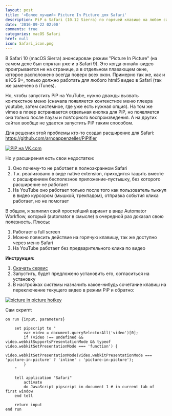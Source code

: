 ```yaml
---
layout: post
title: '«Более лучший» Picture In Picture для Safari'
description: PiP в Safari (10.12 Sierra) по горячей клавише на любом сайте, картинка в картинке на vk.com, youtube, vimeo и т.д.
date: '2016-09-22 02:00'
comments: true
categories: macOS Safari
href: null
icon: Safari_icon.png
---
```

В Safari 10 (macOS Sierra) анонсирован режим "Picture In Picture" (на самом деле был спрятан уже и в Safari 9). Это когда онлайн-видео проигрывается не на странице, а в отдельном плавающем окне, которое расположено всегда поверх всех окон. Примерно так же, как и в iOS 9+, только должно работать для любого html5 видео в Safari (так же замечено в iTunes).

Но, чтобы запустить PiP на YouTube, нужно дважды вызвать контекстное меню (сначала появляется контекстное меню плеера youtube, затем системное, где уже есть нужная опция). На том же vimeo в плеер встраивается отдельная кнопка для PiP, но появляется она только после паузы и повторного воспроизведения. А на других сайтах вообще не удается запустить PiP таким способом.

Для решения этой проблемы кто-то создал расширение для Safari: <https://github.com/arnoappenzeller/PiPifier>

<a class="screenshot" href="https://monosnap.com/file/FqNabhb3zO9OMPCd6uQM34lrftB85C.png" rel="screenshot" title="PiP на VK.com" sl-processed="1"><img src="https://monosnap.com/file/FqNabhb3zO9OMPCd6uQM34lrftB85C.png" alt="PiP на VK.com" class="img-thumbnail img-responsive"></a>

Но у расширения есть свои недостатки:

1. Оно почему-то не работает в полноэкранном Safari
2. Т.к. реализовано в виде native extension, приходится тащить вместе с расширением бесполезное приложение-пустышку, без которого расширение не работает
3. На YouTube оно работает только после того как пользователь тыкнул в видео курсором (мышкой, трекпадом), отправка события клика работает, но не помогает

В общем, я запилил свой простейший вариант в виде Automator Workflow, который (automator в смысле) в очередной раз доказал свою полезность. Плюсы:

1. Работает в full screen
2. Можно повесить действие на горячую клавишу, так же доступно через меню Safari
3. На YouTube работает без предварительного клика по видео

**Инструкция:**

1. [Скачать сервис](https://cloud.mail.ru/public/24G1/QG4LSG5pn)
2. Запустить, будет предложено установить его, согласиться на установку
3. В настройках системы назначить какое-нибудь сочетание клавиш на переключение текущего видео в режим PiP и обратно:

<!-- <https://cloud.mail.ru/public/gMLj/fcVwQQWfZ> -->

<a class="screenshot" href="https://monosnap.com/file/Nm4i6aO8kfBWJTPVY4P5cIm1iHvVFs.png.png" rel="screenshot" title="picture in picture hotkey"><img src="https://monosnap.com/file/Nm4i6aO8kfBWJTPVY4P5cIm1iHvVFs.png.png" alt="picture in picture hotkey" /></a>

Сам скрипт:

```
on run {input, parameters}

	set pipscript to "
		var video = document.querySelectorAll('video')[0];
		if (video !== undefined && video.webkitSupportsPresentationMode && typeof video.webkitSetPresentationMode === 'function') {
			video.webkitSetPresentationMode(video.webkitPresentationMode === 'picture-in-picture' ? 'inline' : 'picture-in-picture');
		}
	"

	tell application "Safari"
		activate
		do JavaScript pipscript in document 1 # in current tab of first window
	end tell

	return input
end run
```
